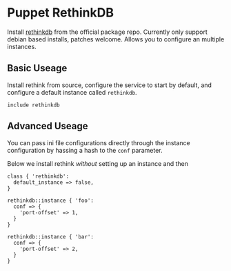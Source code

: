# Puppet RethinkDB

Install [rethinkdb]() from the official package repo.  Currently only
support debian based installs, patches welcome.  Allows you to configure
an multiple instances.


## Basic Useage

Install rethink from source, configure the service to start by default,
and configure a default instance called `rethinkdb`.

```` puppet
include rethinkdb
````

## Advanced Useage

You can pass ini file configurations directly through the instance configuration
by hassing a hash to the `conf` parameter.

Below we install rethink *without* setting up an instance and then 

```` puppet
class { 'rethinkdb':
  default_instance => false,
}

rethinkdb::instance { 'foo':
  conf => {
    'port-offset' => 1,
  }
}

rethinkdb::instance { 'bar':
  conf => {
    'port-offset' => 2,
  }
}
````
